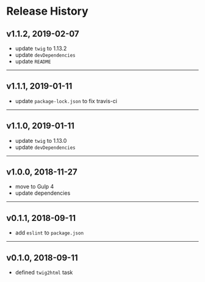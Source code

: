 # Release History

## v1.1.2, 2019-02-07
* update `twig` to 1.13.2
* update `devDependencies`
* update `README`

---

## v1.1.1, 2019-01-11
* update `package-lock.json` to fix travis-ci

---

## v1.1.0, 2019-01-11
* update `twig` to 1.13.0
* update `devDependencies`

---

## v1.0.0, 2018-11-27
* move to Gulp 4
* update dependencies

---

## v0.1.1, 2018-09-11
* add `eslint` to `package.json`

---

## v0.1.0, 2018-09-11
* defined `twig2html` task
